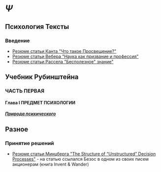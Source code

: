 # $\Psi$
## Психология Тексты
### Введение
- [Резюме статьи Канта "Что такое Просвещение?"](https://github.com/lisenkovkv/psy/blob/main/Kant_Aufklärung.md)
- [Резюме статьи Вебера "Наука как призвание и профессия"](https://github.com/lisenkovkv/psy/blob/main/Weber_Wissenschaft_als_Beruf.md)
- [Резюме статьи Рассела "Бесполезное" знание"](https://github.com/lisenkovkv/psy/blob/main/Russell_useless_knowledge.md)

## Учебник Рубинштейна
### ЧАСТЬ ПЕРВАЯ
#### Глава I ПРЕДМЕТ ПСИХОЛОГИИ
##### [Природа психического](https://github.com/lisenkovkv/psy/blob/main/Rub_1.md)


## Разное
### Принятие решений
- [Резюме статьи Минцберга "The Structure of “Unstructured” Decision Processes"](https://github.com/lisenkovkv/psy/blob/main/Mintzberg_Decision_Processes.md) - на статью ссылался Безос в одном из своих писем акционерам (книга Invent & Wander)